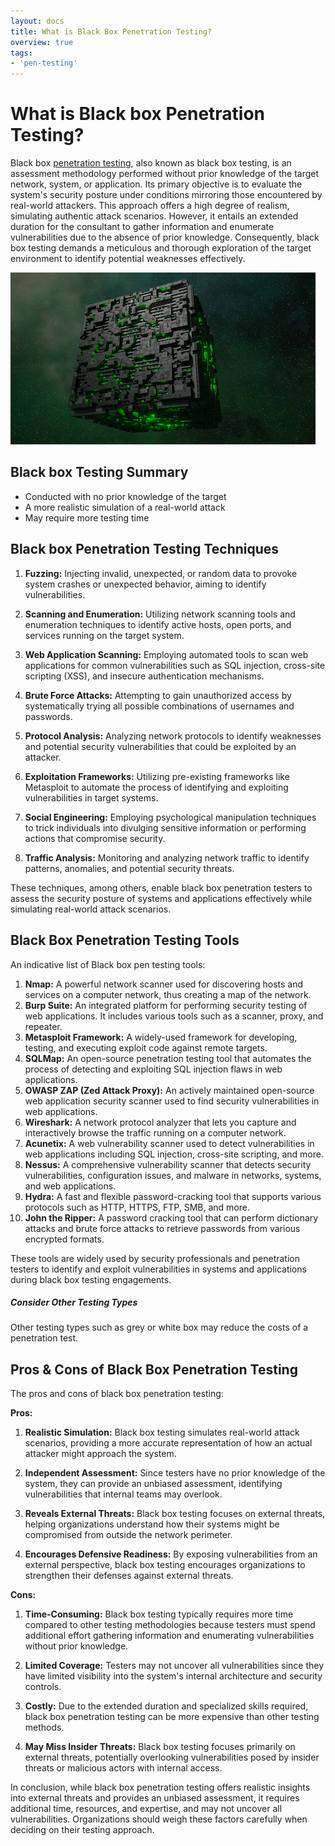 ```yaml
---
layout: docs
title: What is Black Box Penetration Testing?
overview: true
tags:
- 'pen-testing'
---
```



# What is Black box Penetration Testing? 

Black box [penetration testing](/penetration-testing/), also known as black box testing, is an assessment methodology performed without prior knowledge of the target network, system, or application. Its primary objective is to evaluate the system's security posture under conditions mirroring those encountered by real-world attackers. This approach offers a high degree of realism, simulating authentic attack scenarios. However, it entails an extended duration for the consultant to gather information and enumerate vulnerabilities due to the absence of prior knowledge. Consequently, black box testing demands a meticulous and thorough exploration of the target environment to identify potential weaknesses effectively.

![Black-box Penetration Testing](/img/black-box-penetration-testing.png)

## Black box Testing Summary 

- Conducted with no prior knowledge of the target
- A more realistic simulation of a real-world attack
- May require more testing time

## Black box Penetration Testing Techniques 

1. **Fuzzing:** Injecting invalid, unexpected, or random data to provoke system crashes or unexpected behavior, aiming to identify vulnerabilities.

2. **Scanning and Enumeration:** Utilizing network scanning tools and enumeration techniques to identify active hosts, open ports, and services running on the target system.

3. **Web Application Scanning:** Employing automated tools to scan web applications for common vulnerabilities such as SQL injection, cross-site scripting (XSS), and insecure authentication mechanisms.

4. **Brute Force Attacks:** Attempting to gain unauthorized access by systematically trying all possible combinations of usernames and passwords.

5. **Protocol Analysis:** Analyzing network protocols to identify weaknesses and potential security vulnerabilities that could be exploited by an attacker.

6. **Exploitation Frameworks:** Utilizing pre-existing frameworks like Metasploit to automate the process of identifying and exploiting vulnerabilities in target systems.

7. **Social Engineering:** Employing psychological manipulation techniques to trick individuals into divulging sensitive information or performing actions that compromise security.

8. **Traffic Analysis:** Monitoring and analyzing network traffic to identify patterns, anomalies, and potential security threats.

These techniques, among others, enable black box penetration testers to assess the security posture of systems and applications effectively while simulating real-world attack scenarios.

## Black Box Penetration Testing Tools

An indicative list of Black box pen testing tools: 

1. **Nmap:** A powerful network scanner used for discovering hosts and services on a computer network, thus creating a map of the network.
2. **Burp Suite:** An integrated platform for performing security testing of web applications. It includes various tools such as a scanner, proxy, and repeater.
3. **Metasploit Framework:** A widely-used framework for developing, testing, and executing exploit code against remote targets.
4. **SQLMap:** An open-source penetration testing tool that automates the process of detecting and exploiting SQL injection flaws in web applications.
5. **OWASP ZAP (Zed Attack Proxy):** An actively maintained open-source web application security scanner used to find security vulnerabilities in web applications.
6. **Wireshark:** A network protocol analyzer that lets you capture and interactively browse the traffic running on a computer network.
7. **Acunetix:** A web vulnerability scanner used to detect vulnerabilities in web applications including SQL injection, cross-site scripting, and more.
8. **Nessus:** A comprehensive vulnerability scanner that detects security vulnerabilities, configuration issues, and malware in networks, systems, and web applications.
9. **Hydra:** A fast and flexible password-cracking tool that supports various protocols such as HTTP, HTTPS, FTP, SMB, and more.
10. **John the Ripper:** A password cracking tool that can perform dictionary attacks and brute force attacks to retrieve passwords from various encrypted formats.

These tools are widely used by security professionals and penetration testers to identify and exploit vulnerabilities in systems and applications during black box testing engagements.


<div class="note">
  <h5>Consider Other Testing Types</h5>
  <p>Other testing types such as grey or white box may reduce the costs of a penetration test.</p>
</div>

## Pros & Cons of Black Box Penetration Testing

The pros and cons of black box penetration testing:

**Pros:**

1. **Realistic Simulation:** Black box testing simulates real-world attack scenarios, providing a more accurate representation of how an actual attacker might approach the system.

2. **Independent Assessment:** Since testers have no prior knowledge of the system, they can provide an unbiased assessment, identifying vulnerabilities that internal teams may overlook.

3. **Reveals External Threats:** Black box testing focuses on external threats, helping organizations understand how their systems might be compromised from outside the network perimeter.

4. **Encourages Defensive Readiness:** By exposing vulnerabilities from an external perspective, black box testing encourages organizations to strengthen their defenses against external threats.

**Cons:**

1. **Time-Consuming:** Black box testing typically requires more time compared to other testing methodologies because testers must spend additional effort gathering information and enumerating vulnerabilities without prior knowledge.

2. **Limited Coverage:** Testers may not uncover all vulnerabilities since they have limited visibility into the system's internal architecture and security controls.

3. **Costly:** Due to the extended duration and specialized skills required, black box penetration testing can be more expensive than other testing methods.

4. **May Miss Insider Threats:** Black box testing focuses primarily on external threats, potentially overlooking vulnerabilities posed by insider threats or malicious actors with internal access.

In conclusion, while black box penetration testing offers realistic insights into external threats and provides an unbiased assessment, it requires additional time, resources, and expertise, and may not uncover all vulnerabilities. Organizations should weigh these factors carefully when deciding on their testing approach.
